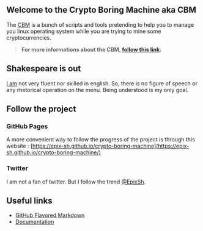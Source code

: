 ## Welcome to the Crypto Boring Machine aka CBM
The [CBM](https://github.com/epix-sh/crypto-boring-machine) is a bunch of scripts and tools pretending to help you to manage you linux operating system while you are trying to mine some cryptocurrencies.
> **For more informations about the CBM, [follow this link](101.md).**

## Shakespeare is out
[I am](https://github.com/epix-sh) not very fluent nor skilled in english. So, there is no figure of speech or any rhetorical operation on the menu.
Being understood is my only goal.

## Follow the project
### GitHub Pages
A more convenient way to follow the progress of the project is through this website : [https://epix-sh.github.io/crypto-boring-machine](https://epix-sh.github.io/crypto-boring-machine/)
### Twitter
I am not a fan of twitter. But I follow the trend [@EpixSh](https://twitter.com/EpixSh).

## Useful links
* [GitHub Flavored Markdown](https://guides.github.com/features/mastering-markdown/)
* [Documentation](https://help.github.com/categories/github-pages-basics/)
